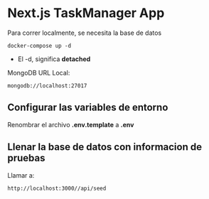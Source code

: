 # Next.js TaskManager App
Para correr localmente, se necesita la base de datos
```
docker-compose up -d
```
* El -d, significa __detached__

MongoDB URL Local:
```
mongodb://localhost:27017
```

## Configurar las variables de entorno
Renombrar el archivo __.env.template__ a __.env__

## Llenar la base de datos con informacion de pruebas

Llamar a:
```
http://localhost:3000//api/seed
```